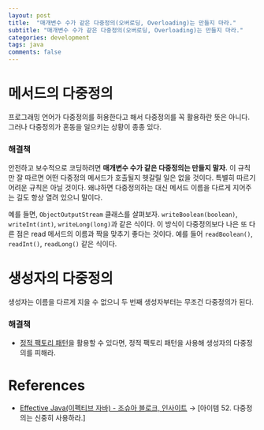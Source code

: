 ```yaml
---
layout: post
title:  "매개변수 수가 같은 다중정의(오버로딩, Overloading)는 만들지 마라."
subtitle: "매개변수 수가 같은 다중정의(오버로딩, Overloading)는 만들지 마라."
categories: development
tags: java
comments: false
---
```


# 메서드의 다중정의

프로그래밍 언어가 다중정의를 허용한다고 해서 다중정의를 꼭 활용하란 뜻은 아니다. 그러나 다중정의가 혼동을 일으키는 상황이 종종 있다. 

### 해결책

안전하고 보수적으로 코딩하려면 **매개변수 수가 같은 다중정의는 만들지 말자.** 이 규칙만 잘 따르면 어떤 다중정의 메서드가 호출될지 헷갈릴 일은 없을 것이다. 특별히 따르기 어려운 규칙은 아닐 것이다. 왜냐하면 다중정의하는 대신 메서드 이름을 다르게 지어주는 길도 항상 열려 있으니 말이다. 

예를 들면, `ObjectOutputStream` 클래스를 살펴보자. `writeBoolean(boolean)`, `writeInt(int)`, `writeLong(long)`과 같은 식이다. 이 방식이 다중정의보다 나은 또 다른 점은 read 메서드의 이름과 짝을 맞추기 좋다는 것이다. 예를 들어 `readBoolean()`, `readInt()`, `readLong()` 같은 식이다. 

# 생성자의 다중정의

생성자는 이름을 다르게 지을 수 없으니 두 번째 생성자부터는 무조건 다중정의가 된다. 

### 해결책

- [정적 팩토리 패턴](https://www.notion.so/1-d231ce073e674e89b1748ed66eadee9b)을 활용할 수 있다면, 정적 팩토리 패턴을 사용해 생성자의 다중정의를 피해라.

# References

- [Effective Java(이펙티브 자바) - 조슈아 블로크, 인사이트](http://www.kyobobook.co.kr/product/detailViewKor.laf?ejkGb=KOR&mallGb=KOR&barcode=9788966262281&orderClick=LEa&Kc=) → [아이템 52. 다중정의는 신중히 사용하라.]